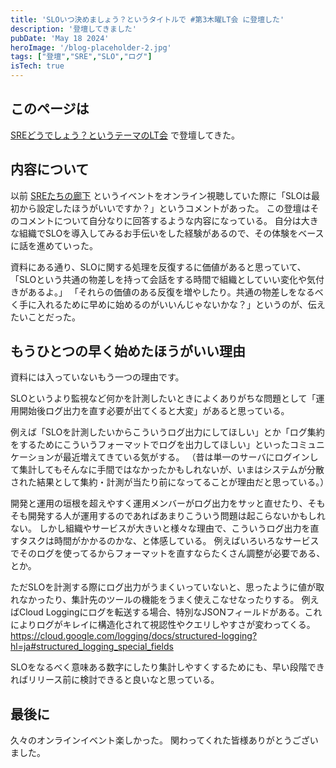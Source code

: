 ```yaml
---
title: 'SLOいつ決めましょう？というタイトルで #第3木曜LT会 に登壇した'
description: '登壇してきました'
pubDate: 'May 18 2024'
heroImage: '/blog-placeholder-2.jpg'
tags: ["登壇","SRE","SLO","ログ"]
isTech: true
---
```


## このページは

[SREどうでしょう？というテーマのLT会](https://metaps.connpass.com/event/313921/) で登壇してきた。

## 内容について

以前 [SREたちの廊下](https://findy.connpass.com/event/311323/) というイベントをオンライン視聴していた際に「SLOは最初から設定したほうがいいですか？」というコメントがあった。
この登壇はそのコメントについて自分なりに回答するような内容になっている。
自分は大きな組織でSLOを導入してみるお手伝いをした経験があるので、その体験をベースに話を進めていった。

資料にある通り、SLOに関する処理を反復するに価値があると思っていて、
「SLOという共通の物差しを持って会話をする時間で組織としていい変化や気付きがあるよ。」
「それらの価値のある反復を増やしたり。共通の物差しをなるべく手に入れるために早めに始めるのがいいんじゃないかな？」というのが、伝えたいことだった。

## もうひとつの早く始めたほうがいい理由

資料には入っていないもう一つの理由です。

SLOというより監視など何かを計測したいときによくありがちな問題として「運用開始後ログ出力を直す必要が出てくると大変」があると思っている。

例えば「SLOを計測したいからこういうログ出力にしてほしい」とか「ログ集約をするためにこういうフォーマットでログを出力してほしい」といったコミュニケーションが最近増えてきている気がする。
（昔は単一のサーバにログインして集計してもそんなに手間ではなかったかもしれないが、いまはシステムが分散された結果として集約・計測が当たり前になってることが理由だと思っている。）

開発と運用の垣根を超えやすく運用メンバーがログ出力をサッと直せたり、そもそも開発する人が運用するのであればあまりこういう問題は起こらないかもしれない。
しかし組織やサービスが大きいと様々な理由で、こういうログ出力を直すタスクは時間がかかるのかな、と体感している。
例えばいろいろなサービスでそのログを使ってるからフォーマットを直すならたくさん調整が必要である、とか。

ただSLOを計測する際にログ出力がうまくいっていないと、思ったように値が取れなかったり、集計先のツールの機能をうまく使えこなせなったりする。
例えばCloud Loggingにログを転送する場合、特別なJSONフィールドがある。これによりログがキレイに構造化されて視認性やクエリしやすさが変わってくる。
https://cloud.google.com/logging/docs/structured-logging?hl=ja#structured_logging_special_fields

SLOをなるべく意味ある数字にしたり集計しやすくするためにも、早い段階できればリリース前に検討できると良いなと思っている。

## 最後に

久々のオンラインイベント楽しかった。
関わってくれた皆様ありがとうございました。
